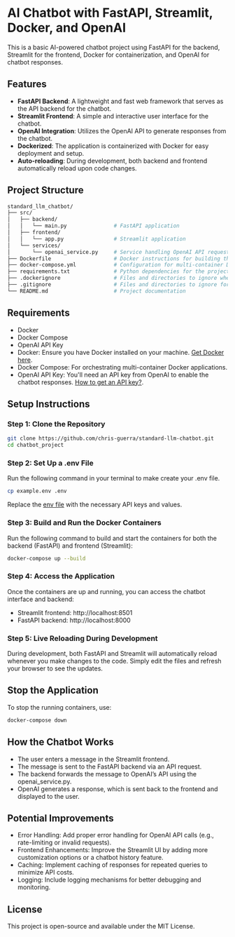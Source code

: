 # AI Chatbot with FastAPI, Streamlit, Docker, and OpenAI

This is a basic AI-powered chatbot project using FastAPI for the backend, Streamlit for the frontend, Docker for containerization, and OpenAI for chatbot responses.

## Features

- **FastAPI Backend**: A lightweight and fast web framework that serves as the API backend for the chatbot.
- **Streamlit Frontend**: A simple and interactive user interface for the chatbot.
- **OpenAI Integration**: Utilizes the OpenAI API to generate responses from the chatbot.
- **Dockerized**: The application is containerized with Docker for easy deployment and setup.
- **Auto-reloading**: During development, both backend and frontend automatically reload upon code changes.

## Project Structure

```graphql
standard_llm_chatbot/
├── src/
│   ├── backend/
│   │   └── main.py               # FastAPI application
│   ├── frontend/
│   │   └── app.py                # Streamlit application
│   └── services/
│       └── openai_service.py     # Service handling OpenAI API requests
├── Dockerfile                    # Docker instructions for building the project
├── docker-compose.yml            # Configuration for multi-container Docker application
├── requirements.txt              # Python dependencies for the project
├── .dockerignore                 # Files and directories to ignore when building Docker image
├── .gitignore                    # Files and directories to ignore for Git
└── README.md                     # Project documentation
```

## Requirements

- Docker
- Docker Compose
- OpenAI API Key
- Docker: Ensure you have Docker installed on your machine. [Get Docker here](https://www.docker.com/get-started/).
- Docker Compose: For orchestrating multi-container Docker applications.
- OpenAI API Key: You'll need an API key from OpenAI to enable the chatbot responses. [How to get an API key?](https://help.openai.com/en/articles/4936850-where-do-i-find-my-openai-api-key).

## Setup Instructions

### Step 1: Clone the Repository

```bash
git clone https://github.com/chris-guerra/standard-llm-chatbot.git
cd chatbot_project
```

### Step 2: Set Up a .env File

Run the following command in your terminal to make create your .env file.

```bash
cp example.env .env
```

Replace the [env file](.env) with the necessary API keys and values.

### Step 3: Build and Run the Docker Containers

Run the following command to build and start the containers for both the backend (FastAPI) and frontend (Streamlit):

```bash
docker-compose up --build
```

### Step 4: Access the Application
Once the containers are up and running, you can access the chatbot interface and backend:

- Streamlit frontend: http://localhost:8501
- FastAPI backend: http://localhost:8000

### Step 5: Live Reloading During Development
During development, both FastAPI and Streamlit will automatically reload whenever you make changes to the code. Simply edit the files and refresh your browser to see the updates.

## Stop the Application
To stop the running containers, use:

```bash
docker-compose down
```

## How the Chatbot Works

- The user enters a message in the Streamlit frontend.
- The message is sent to the FastAPI backend via an API request.
- The backend forwards the message to OpenAI’s API using the openai_service.py.
- OpenAI generates a response, which is sent back to the frontend and displayed to the user.

## Potential Improvements
- Error Handling: Add proper error handling for OpenAI API calls (e.g., rate-limiting or invalid requests).
- Frontend Enhancements: Improve the Streamlit UI by adding more customization options or a chatbot history feature.
- Caching: Implement caching of responses for repeated queries to minimize API costs.
- Logging: Include logging mechanisms for better debugging and monitoring.

## License
This project is open-source and available under the MIT License.